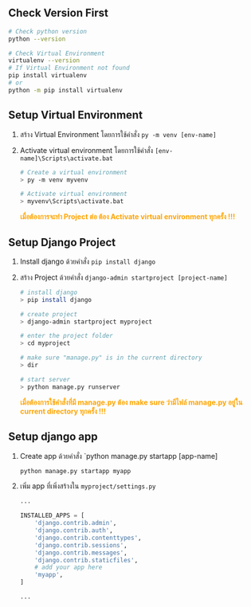<style>
    o { color: orange; font-weight: bold; }
</style>

## Check Version First
```bash
# Check python version
python --version

# Check Virtual Environment
virtualenv --version
# If Virtual Environment not found
pip install virtualenv
# or
python -m pip install virtualenv
```

## Setup Virtual Environment
1. สร้าง Virtual Environment โดยการใช้คำสั่ง `py -m venv [env-name]`
2. Activate virtual environment โดยการใช้คำสั่ง `[env-name]\Scripts\activate.bat`

    ```bash
    # Create a virtual environment
    > py -m venv myvenv

    # Activate virtual environment
    > myvenv\Scripts\activate.bat
    ```
    <o>เมื่อต้องการจะทำ Project ต่อ ต้อง Activate virtual environment ทุกครั้ง !!!</o>

## Setup Django Project
1. Install django ด้วยคำสั่ง `pip install django`
2. สร้าง Project ด้วยคำสั่ง `django-admin startproject [project-name]`
    
    ```bash
    # install django
    > pip install django

    # create project
    > django-admin startproject myproject

    # enter the project folder
    > cd myproject

    # make sure "manage.py" is in the current directory
    > dir

    # start server
    > python manage.py runserver
    ```
    <o>เมื่อต้องการใช้คำสั่งที่มี manage.py ต้อง make sure ว่ามีไฟล์ manage.py อยู่ใน current directory ทุกครั้ง !!!</o>

## Setup django app
1. Create app ด้วยคำสั่ง `python manage.py startapp [app-name]

    ```bash
    python manage.py startapp myapp
    ```

2. เพิ่ม app ที่เพิ่งสร้างใน `myproject/settings.py`
    ```python
    ...

    INSTALLED_APPS = [
        'django.contrib.admin',
        'django.contrib.auth',
        'django.contrib.contenttypes',
        'django.contrib.sessions',
        'django.contrib.messages',
        'django.contrib.staticfiles',
        # add your app here
        'myapp',
    ]

    ...
    ```
